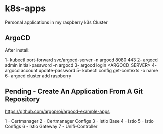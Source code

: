 # k8s-apps
Personal applications in my raspberry k3s Cluster

## ArgoCD

After install: 

1- kubectl port-forward svc/argocd-server -n argocd 8080:443
2- argocd admin initial-password -n argocd
3- argocd login <ARGOCD_SERVER>
4- argocd account update-password
5- kubectl config get-contexts -o name
6- argocd cluster add raspberry

## Pending - Create An Application From A Git Repository
https://github.com/argoproj/argocd-example-apps

1 - Certmanager
2 - Certmanager Configs
3 - Istio Base
4 - Istio
5 - Istio Configs
6 - Istio Gateway
7 - Unifi-Controller
